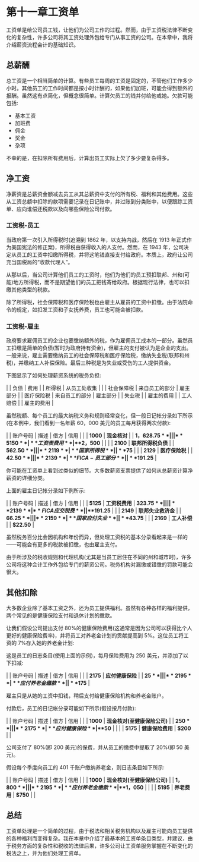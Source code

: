 # 第十一章工资单

工资单是给公司员工钱，让他们为公司工作的过程。然而，由于工资税法律不断变化的复杂性，许多公司将其工资处理外包给专门从事工资的公司。在本章中，我将介绍薪资流程会计的基础知识。

## 总薪酬

总工资是一个相当简单的计算。有些员工每周的工资是固定的，不管他们工作多少小时。其他员工的工作时间都是按小时计酬的，如果他们加班，可能会得到额外的报酬。虽然这有点简化，但概念很简单。计算欠员工的钱并付给他或她。欠款可能包括:

*   基本工资
*   加班费
*   佣金
*   奖金
*   杂项

不幸的是，在扣除所有费用后，计算出员工实际上欠了多少要复杂得多。

## 净工资

净薪资是总薪资金额减去员工从其总薪资中支付的所有税、福利和其他费用。这些从工资总额中扣除的款项需要记录在日记账中，并过账到分类账中，以便跟踪工资单、应向谁偿还税款以及向哪些保险公司付款。

### 工资税-员工

当政府第一次引入所得税时(追溯到 1862 年，以支持内战，然后在 1913 年正式作为美国宪法的修正案)，所得税由获得收入的人支付。然而，在 1943 年，公司决定从员工的工资中扣缴所得税，并将这笔钱直接支付给政府。本质上，政府让公司充当国税局的“收款代理人”。

从那以后，当公司计算他们员工的工资时，他们为他们的员工预扣联邦、州和(可能)地方所得税，而不是期望他们的员工把钱寄给政府。根据现行法律，也可以扣缴其他类型的税款。

除了所得税，社会保障税和医疗保险税也由雇主从雇员的工资中扣缴。由于法院命令的规定，如扣发工资和子女抚养费，员工也可能会被扣款。

### 工资税-雇主

政府要求雇佣员工的企业也要缴纳额外的税，作为雇佣员工成本的一部分。虽然员工扣缴是简单的负债(暂时为政府持有资金)，但雇主的支付被认为是企业的支出。一般来说，雇主需要缴纳员工的社会保障税和医疗保险税，缴纳失业税(联邦和州税)，并缴纳工人补偿保险。最后三种税是为失业或受伤的工人提供资金。

下图显示了如何处理薪资系统的税务负担:

|  | 负债 | 费用 |
| 所得税 | 从员工处收集 |  |
| 社会保障税 | 来自员工的部分 | 雇主部分 |
| 医疗保险税 | 来自员工的部分 | 雇主部分 |
| 失业税 |  | 雇主的费用 |
| 工人赔偿 |  | 雇主的费用 |

虽然税额、每个员工的最大纳税义务和规则经常变化，但一般日记帐分录如下所示(在本例中，我们看到一名年薪 60，000 美元的员工每月获得两次付款):

|  | 账户号码 | 描述 | 借方 | 信用 |
|  | **1000** | **现金核对** |  | **$1，628.75** |
|  | **5150** | **工资表费用** | **$2，500** |  |
|  | **2100** | **联邦所得税负债** |  | **$562.50** |
|  | **2119** | **国家所得税** |  | **$75** |
|  | **2129** | **医疗保险税** |  | **$42.50** |
|  | **2139** | **FICA-员工部分** |  | **$191.25** |

你可能在工资单上看到过类似的细节。大多数薪资支票提供了如何从总薪资计算净薪资的详细分类。

上面的雇主日记帐分录如下例所示:

|  | 账户号码 | 描述 | 借方 | 信用 |
|  | **5125** | **工资税费用** | **$323.75** |  |
|  | **2139** | **FICA 应交税费** |  | **$191.25** |
|  | **2149** | **联邦失业救济金** |  | **$66.25** |
|  | **2159** | **国家应付失业** |  | **$43.75** |
|  | **2169** | **工人补偿** |  | **$22.50** |

虽然税务百分比会因机构和年份而异，但处理工资税的基本分录看起来是一样的——可能会有更多的税款被扣缴，也由雇主支付。

由于所涉及的税收规则和代理机构(尤其是当员工居住在不同的州和城市时)，许多公司将这种会计工作外包给专门的薪资公司。税务机构对漏缴或错缴的罚款可能会很大。

## 其他扣除

大多数企业除了基本工资之外，还为员工提供福利。虽然有各种各样的福利提供，两个常见的是健康保险支付和退休计划的缴款。

让我们假设公司提出支付 80%的健康保险费用(这通常是因为公司可以获得比个人更好的健康保险费率)，并将员工对养老金计划的贡献提高到 5%。这位员工将工资的 7%存入她的养老金计划:

这是员工的日志条目(使用上面的示例)，每月保险费用为 250 美元，并添加了以下扣减:

|  | 账户号码 | 描述 | 借方 | 信用 |
|  | **2175** | **应付健康保险** |  | **$25** |
|  | **2195** | **应付养老金缴款** |  | **$175** |

雇主只是从她的工资中扣钱，稍后支付给健康保险机构和养老金账户。

付款后，员工的日记帐分录可能如下所示(假设按月付款):

|  | 账户号码 | 描述 | 借方 | 信用 |
|  | **1000** | **现金核对(至健康保险公司)** |  | **$250** |
|  | **2175** | **应付健康保险** | **$50** |  |
|  | **5175** | **健康保险费用** | **$200** |  |

公司支付了 80%(即 200 美元)的保费，并从员工的缴费中提取了 20%(即 50 美元)。

假设每个季度向员工的 401 千账户缴纳养老金，则日志条目如下所示:

|  | 账户号码 | 描述 | 借方 | 信用 |
|  | **1000** | **现金核对(至健康保险公司)** |  | **$1，800** |
|  | **2195** | **应付养老金缴款** | **$1，050** |  |
|  | **5195** | **养老费用** | **$750** |  |

## 总结

工资单处理是一个简单的过程，由于税法和相关税务机构以及雇主可能向员工提供的各种福利而变得复杂。我在本章中介绍了最基本的工资单条目类型，并建议，由于税务方面的复杂性和税收的法律后果，许多公司让工资单服务掌握在不断变化的税法之上，并为他们处理工资单。